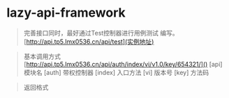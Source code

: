 # lazy-api-framework
>完善接口同时，最好通过Test控制器进行用例测试 编写。
[http://api.tp5.lmx0536.cn/api/test](实例地址)

>基本调用方式
[http://api.tp5.lmx0536.cn/api/auth/index/vi/v1.0/key/654321/]()
> [api]     模块名
> [auth]    带权控制器
> [index]   入口方法
> [vi]      版本号
> [key]     方法码

>返回格式
